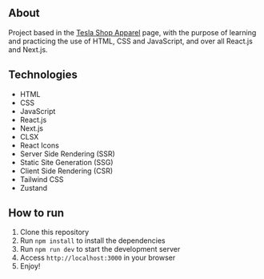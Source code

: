 ## About
Project based in the [Tesla Shop Apparel](https://shop.tesla.com/category/apparel) page, with the purpose of learning and practicing the use of HTML, CSS and JavaScript, and over all React.js and Next.js.

## Technologies
- HTML
- CSS
- JavaScript
- React.js
- Next.js
- CLSX
- React Icons
- Server Side Rendering (SSR)
- Static Site Generation (SSG)
- Client Side Rendering (CSR)
- Tailwind CSS
- Zustand

## How to run
1. Clone this repository 
1. Run `npm install` to install the dependencies
1. Run `npm run dev` to start the development server
1. Access `http://localhost:3000` in your browser
1. Enjoy!